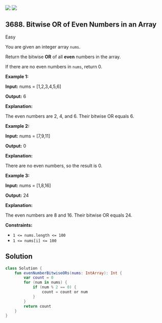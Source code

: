 [![](https://img.shields.io/github/stars/javadev/LeetCode-in-Kotlin?label=Stars&style=flat-square)](https://github.com/javadev/LeetCode-in-Kotlin)
[![](https://img.shields.io/github/forks/javadev/LeetCode-in-Kotlin?label=Fork%20me%20on%20GitHub%20&style=flat-square)](https://github.com/javadev/LeetCode-in-Kotlin/fork)

## 3688\. Bitwise OR of Even Numbers in an Array

Easy

You are given an integer array `nums`.

Return the bitwise **OR** of all **even** numbers in the array.

If there are no even numbers in `nums`, return 0.

**Example 1:**

**Input:** nums = [1,2,3,4,5,6]

**Output:** 6

**Explanation:**

The even numbers are 2, 4, and 6. Their bitwise OR equals 6.

**Example 2:**

**Input:** nums = [7,9,11]

**Output:** 0

**Explanation:**

There are no even numbers, so the result is 0.

**Example 3:**

**Input:** nums = [1,8,16]

**Output:** 24

**Explanation:**

The even numbers are 8 and 16. Their bitwise OR equals 24.

**Constraints:**

*   `1 <= nums.length <= 100`
*   `1 <= nums[i] <= 100`

## Solution

```kotlin
class Solution {
    fun evenNumberBitwiseORs(nums: IntArray): Int {
        var count = 0
        for (num in nums) {
            if (num % 2 == 0) {
                count = count or num
            }
        }
        return count
    }
}
```